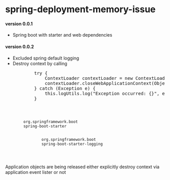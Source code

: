 # spring-deployment-memory-issue

#### version 0.0.1
<ul>
    <li>Spring boot with starter and web dependencies</li>
</ul>

#### version 0.0.2
<ul>
    <li>Excluded spring default logging</li>
    <li>Destroy context by calling </li>
    <pre>
        try {
            ContextLoader contextLoader = new ContextLoader();
            contextLoader.closeWebApplicationContext(Objects.requireNonNull(this.webApplicationContext.getServletContext()));
        } catch (Exception e) {
            this.logUtils.log("Exception occurred: {}", e.getMessage());
        }
    </pre>
</ul>
<code>
    <dependency>
        <groupId>org.springframework.boot</groupId>
        <artifactId>spring-boot-starter</artifactId>
        <exclusions>
            <exclusion>
                <groupId>org.springframework.boot</groupId>
                <artifactId>spring-boot-starter-logging</artifactId>
            </exclusion>
        </exclusions>
    </dependency>
</code>

<p>Application objects are being released either explicitly destroy context via application event lister or not</p>